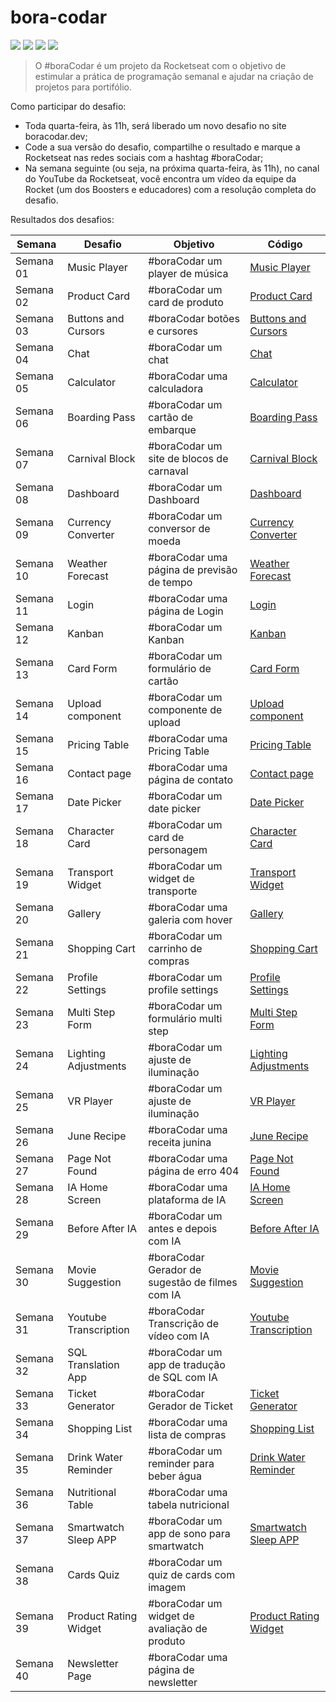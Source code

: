 # bora-codar
<p>
    <img src="https://img.shields.io/github/languages/count/MatheusPrudente/bora-codar"/>
    <img src="https://img.shields.io/github/repo-size/MatheusPrudente/bora-codar"/>
    <img src="https://img.shields.io/github/last-commit/MatheusPrudente/bora-codar"/>
    <img src="https://img.shields.io/github/issues/MatheusPrudente/bora-codar"/>
</p>

>O #boraCodar é um projeto da Rocketseat com o objetivo de  estimular a prática de programação semanal e ajudar na criação de projetos para portifólio.

Como participar do desafio:
- Toda quarta-feira, às 11h, será liberado um novo desafio no site boracodar.dev;
- Code a sua versão do desafio, compartilhe o resultado e marque a Rocketseat nas redes sociais com a hashtag #boraCodar;
- Na semana seguinte (ou seja, na próxima quarta-feira, às 11h), no canal do YouTube da Rocketseat, você encontra um vídeo da equipe da Rocket (um dos Boosters e educadores) com a resolução completa do desafio.

Resultados dos desafios:

| Semana | Desafio	   |   Objetivo	|   Código	|
|---|---|---|---|
| Semana 01 | Music Player | #boraCodar um player de música | [Music Player](https://github.com/MatheusPrudente/bora-codar/tree/main/01-music-player) |
| Semana 02 | Product Card | #boraCodar um card de produto | [Product Card](https://github.com/MatheusPrudente/bora-codar/tree/main/02-product-card) |
| Semana 03 | Buttons and Cursors | #boraCodar botões e cursores | [Buttons and Cursors](https://github.com/MatheusPrudente/bora-codar/tree/main/03-buttons) |
| Semana 04 | Chat | #boraCodar um chat |[Chat](https://github.com/MatheusPrudente/bora-codar/tree/main/04-chat) |
| Semana 05 | Calculator | #boraCodar uma calculadora | [Calculator](https://github.com/MatheusPrudente/bora-codar/tree/main/05-calculator) |
| Semana 06 | Boarding Pass | #boraCodar um cartão de embarque | [Boarding Pass](https://github.com/MatheusPrudente/bora-codar/tree/main/06-boarding-pass) |
| Semana 07 | Carnival Block | #boraCodar um site de blocos de carnaval | [Carnival Block](https://github.com/MatheusPrudente/bora-codar/tree/main/07-carnival-block) |
| Semana 08 | Dashboard | #boraCodar um Dashboard | [Dashboard](https://github.com/MatheusPrudente/bora-codar/tree/main/08-dashboard) |
| Semana 09 | Currency Converter | #boraCodar um conversor de moeda | [Currency Converter](https://github.com/MatheusPrudente/bora-codar/tree/main/09-currency-converter) |
| Semana 10 | Weather Forecast | #boraCodar uma página de previsão de tempo | [Weather Forecast](https://github.com/MatheusPrudente/bora-codar/tree/main/10-weather-forecast)|
| Semana 11 | Login | #boraCodar uma página de Login | [Login](https://github.com/MatheusPrudente/bora-codar/tree/main/11-login)|
| Semana 12 | Kanban | #boraCodar um Kanban | [Kanban](https://github.com/MatheusPrudente/bora-codar/tree/main/12-kanban) |
| Semana 13 | Card Form | #boraCodar um formulário de cartão | [Card Form](https://github.com/MatheusPrudente/bora-codar/tree/main/12-card-form) |
| Semana 14 | Upload component| #boraCodar um componente de upload | [Upload component](https://github.com/MatheusPrudente/bora-codar/tree/main/14-upload-component) |
| Semana 15 | Pricing Table| #boraCodar uma Pricing Table | [Pricing Table](https://github.com/MatheusPrudente/bora-codar/tree/main/15-pricing-table) |
| Semana 16 | Contact page | #boraCodar uma página de contato | [Contact page](https://github.com/MatheusPrudente/bora-codar/tree/main/16-contact-page) |
| Semana 17 | Date Picker  | #boraCodar um date picker | [Date Picker](https://github.com/MatheusPrudente/bora-codar/tree/main/17-date-picker) |
| Semana 18 | Character Card  | #boraCodar um card de personagem | [Character Card](https://github.com/MatheusPrudente/bora-codar/tree/main/18-character-card) |
| Semana 19 | Transport Widget | #boraCodar um widget de transporte | [Transport Widget](https://github.com/MatheusPrudente/bora-codar/tree/main/19-transport-widget) |
| Semana 20 | Gallery  | #boraCodar uma galeria com hover | [Gallery](https://github.com/MatheusPrudente/bora-codar/tree/main/20-gallery) |
| Semana 21 | Shopping Cart | #boraCodar um carrinho de compras | [Shopping Cart](https://github.com/MatheusPrudente/bora-codar/tree/main/21-shopping-cart) |
| Semana 22 | Profile Settings | #boraCodar um profile settings| [Profile Settings](https://github.com/MatheusPrudente/bora-codar/tree/main/22-profile-settings) |
| Semana 23 | Multi Step Form | #boraCodar um formulário multi step | [Multi Step Form](https://github.com/MatheusPrudente/bora-codar/tree/main/23-multi-step-form) |
| Semana 24 | Lighting Adjustments | #boraCodar um ajuste de iluminação | [Lighting Adjustments](https://github.com/MatheusPrudente/bora-codar/tree/main/24-lighting-adjustments) |
| Semana 25 | VR Player | #boraCodar um ajuste de iluminação | [VR Player](https://github.com/MatheusPrudente/bora-codar/tree/main/25-vr-player) |
| Semana 26 | June Recipe | #boraCodar uma receita junina | [June Recipe](https://github.com/MatheusPrudente/bora-codar/tree/main/26-june-recipe) |
| Semana 27 | Page Not Found | #boraCodar uma página de erro 404 | [Page Not Found](https://github.com/MatheusPrudente/bora-codar/tree/main/27-page-not-found) |
| Semana 28 | IA Home Screen | #boraCodar uma plataforma de IA | [IA Home Screen](https://github.com/MatheusPrudente/bora-codar/tree/main/28-ia-home-screen) |
| Semana 29 | Before After IA | #boraCodar um antes e depois com IA | [Before After IA](https://github.com/MatheusPrudente/bora-codar/tree/main/29-before-after-ia) |
| Semana 30 | Movie Suggestion | #boraCodar Gerador de sugestão de filmes com IA | [Movie Suggestion](https://github.com/MatheusPrudente/bora-codar/tree/main/30-movie-suggestion) |
| Semana 31 | Youtube Transcription | #boraCodar Transcrição de vídeo com IA | [Youtube Transcription](https://github.com/MatheusPrudente/bora-codar/tree/main/31-youtube-transcription) |
| Semana 32 | SQL Translation App | #boraCodar um app de tradução de SQL com IA | |
| Semana 33 | Ticket Generator | #boraCodar Gerador de Ticket | [Ticket Generator](https://github.com/MatheusPrudente/bora-codar/tree/main/33-ticket-generator) |
| Semana 34 | Shopping List | #boraCodar uma lista de compras | [Shopping List](https://github.com/MatheusPrudente/bora-codar/tree/main/34-shopping-list)|
| Semana 35 | Drink Water Reminder | #boraCodar um reminder para beber água | [Drink Water Reminder](https://github.com/MatheusPrudente/bora-codar/tree/main/35-drink-water-reminder) |
| Semana 36 | Nutritional Table | #boraCodar uma tabela nutricional |  |
| Semana 37 | Smartwatch Sleep APP | #boraCodar um app de sono para smartwatch | [Smartwatch Sleep APP](https://github.com/MatheusPrudente/bora-codar/tree/main/37-smartwatch-sleep-APP)|
| Semana 38 | Cards Quiz | #boraCodar um quiz de cards com imagem |  |
| Semana 39 | Product Rating Widget | #boraCodar um widget de avaliação de produto | [Product Rating Widget](https://github.com/MatheusPrudente/bora-codar/tree/main/39-product-rating-widget) |
| Semana 40 | Newsletter Page | #boraCodar uma página de newsletter |  |

